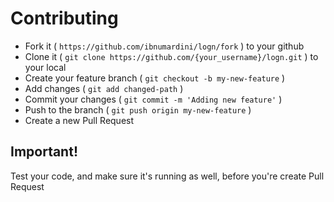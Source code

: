# Contributing

- Fork it ( `https://github.com/ibnumardini/logn/fork` ) to your github
- Clone it ( `git clone https://github.com/{your_username}/logn.git` ) to your local
- Create your feature branch ( `git checkout -b my-new-feature` )
- Add changes ( `git add changed-path` )
- Commit your changes ( `git commit -m 'Adding new feature'` )
- Push to the branch ( `git push origin my-new-feature` )
- Create a new Pull Request

## Important!

Test your code, and make sure it's running as well, before you're create Pull Request
